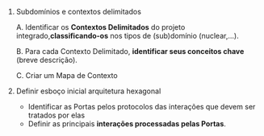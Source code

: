 1. Subdomínios e contextos delimitados

    A. Identificar os **Contextos Delimitados** do projeto integrado,**classificando-os** nos tipos de (sub)domínio (nuclear,...).

    B. Para cada Contexto Delimitado, **identificar seus conceitos chave** (breve descrição).

    C. Criar um Mapa de Contexto

2. Definir esboço inicial arquitetura hexagonal
   - Identificar as Portas pelos protocolos das interações que devem ser tratados por elas
   - Definir as principais **interações processadas pelas Portas**.